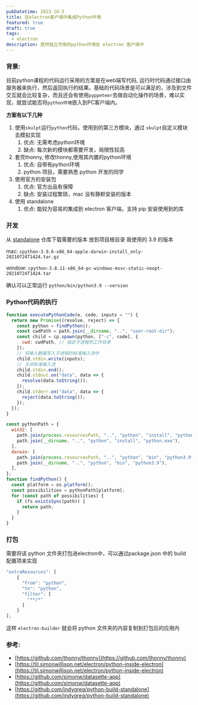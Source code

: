 ```yaml
---
pubDatetime: 2023-10-3
title: 在electron客户端中集成Python环境
featured: true
draft: true
tags:
  - electron
description: 提供独立可用的python环境在 electron 客户端中
---
```


### 背景:

目前python课程的代码运行采用的方案是在web端写代码, 运行时代码通过接口由服务器来执行，然后返回执行的结果。基础的代码场景是可以满足的，涉及到文件交互就会比较复杂，而且还会有使用`pyppeteer`去做自动化操作的场景，难以实现，就尝试能否将`python环境`嵌入到PC客户端内。

**方案有以下几种**

1. 使用`skulpt`运行`python`代码，使用到的第三方模块，通过 `skulpt`自定义模块去模拟实现
   1. 优点: 无需考虑python环境
   2. 缺点: 每次新的模块都需要开发，局限性较高
2. 套壳thonny, 修改thonny,使用其内置的python环境
   1. 优点: 自带有python环境
   2. python 项目，需要熟悉 python 开发的同学
3. 使用官方的安装包
   1. 优点: 官方出品有保障
   2. 缺点: 安装过程繁琐，mac 没有静默安装的版本
4. 使用 standalone
   1. 优点: 能较为容易的集成到 electron 客户端，支持 pip 安装使用到的库

### 开发

从 [standalone](https://github.com/indygreg/python-build-standalone/releases) 仓库下载需要的版本 放到项目根目录 我使用的 3.9 的版本

mac: `cpython-3.9.6-x86_64-apple-darwin-install_only-20210724T1424.tar.gz`

window: `cpython-3.8.11-x86_64-pc-windows-msvc-static-noopt-20210724T1424.tar`

确认可以正常运行 `python/bin/python3.9 --version`

### Python代码的执行

```jsx
function executePythonCode(e, code, inputs = "") {
  return new Promise((resolve, reject) => {
    const python = findPython();
    const cwdPath = path.join(__dirname, "..", "user-root-dir");
    const child = cp.spawn(python, ["-c", code], {
      cwd: cwdPath, // 指定子进程的工作目录
    });
    // 将输入数据写入子进程的标准输入流中
    child.stdin.write(inputs);
    // 关闭标准输入流
    child.stdin.end();
    child.stdout.on("data", data => {
      resolve(data.toString());
    });
    child.stderr.on("data", data => {
      reject(data.toString());
    });
  });
}

const pythonPath = {
  win32: [
    path.join(process.resourcesPath, "..", "python", "install", "python.exe"),
    path.join(__dirname, "..", "python", "install", "python.exe"),
  ],
  darwin: [
    path.join(process.resourcesPath, "..", "python", "bin", "python3.9"),
    path.join(__dirname, "..", "python", "bin", "python3.9"),
  ],
};
function findPython() {
  const platform = os.platform();
  const possibilities = pythonPath[platform];
  for (const path of possibilities) {
    if (fs.existsSync(path)) {
      return path;
    }
  }
}
```

### 打包

需要将该 python 文件夹打包进electron中，可以通过package.json 中的 build 配置项来实现

```jsx
"extraResources": [
    {
      "from": "python",
      "to": "python",
      "filter": [
        "**/*"
      ]
    }
],
```

这样 `electron-builder` 就会将 python 文件夹的内容复制到打包后的应用内

### 参考:

- [https://github.com/thonny/thonny](https://github.com/thonny/thonny)
- [https://til.simonwillison.net/electron/python-inside-electron](https://til.simonwillison.net/electron/python-inside-electron)
- [https://github.com/simonw/datasette-app](https://github.com/simonw/datasette-app)
- [https://github.com/indygreg/python-build-standalone](https://github.com/indygreg/python-build-standalone)
